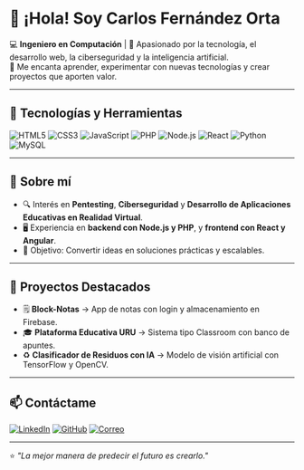 # 👋 ¡Hola! Soy Carlos Fernández Orta

💻 **Ingeniero en Computación** | 📍 Apasionado por la tecnología, el desarrollo web, la ciberseguridad y la inteligencia artificial.  
🚀 Me encanta aprender, experimentar con nuevas tecnologías y crear proyectos que aporten valor.

---

## 🔧 Tecnologías y Herramientas
![HTML5](https://img.shields.io/badge/HTML5-E34F26?style=for-the-badge&logo=html5&logoColor=white)
![CSS3](https://img.shields.io/badge/CSS3-1572B6?style=for-the-badge&logo=css3&logoColor=white)
![JavaScript](https://img.shields.io/badge/JavaScript-F7DF1E?style=for-the-badge&logo=javascript&logoColor=black)
![PHP](https://img.shields.io/badge/PHP-777BB4?style=for-the-badge&logo=php&logoColor=white)
![Node.js](https://img.shields.io/badge/Node.js-339933?style=for-the-badge&logo=node.js&logoColor=white)
![React](https://img.shields.io/badge/React-20232A?style=for-the-badge&logo=react&logoColor=61DAFB)
![Python](https://img.shields.io/badge/Python-3776AB?style=for-the-badge&logo=python&logoColor=white)
![MySQL](https://img.shields.io/badge/MySQL-005C84?style=for-the-badge&logo=mysql&logoColor=white)

---

## 📌 Sobre mí
- 🔍 Interés en **Pentesting**, **Ciberseguridad** y **Desarrollo de Aplicaciones Educativas en Realidad Virtual**.
- 🖥 Experiencia en **backend con Node.js y PHP**, y **frontend con React y Angular**.
- 🎯 Objetivo: Convertir ideas en soluciones prácticas y escalables.

---

## 📂 Proyectos Destacados
- 🗒 **Block-Notas** → App de notas con login y almacenamiento en Firebase.  
- 🎓 **Plataforma Educativa URU** → Sistema tipo Classroom con banco de apuntes.  
- ♻ **Clasificador de Residuos con IA** → Modelo de visión artificial con TensorFlow y OpenCV.

---

## 📫 Contáctame
[![LinkedIn](https://img.shields.io/badge/LinkedIn-0A66C2?style=for-the-badge&logo=linkedin&logoColor=white)](https://linkedin.com/in/tuUsuario)
[![GitHub](https://img.shields.io/badge/GitHub-181717?style=for-the-badge&logo=github&logoColor=white)](https://github.com/tuUsuario)
[![Correo](https://img.shields.io/badge/Email-D14836?style=for-the-badge&logo=gmail&logoColor=white)](mailto:tuemail@gmail.com)

---

⭐ *"La mejor manera de predecir el futuro es crearlo."*
